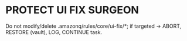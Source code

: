 # PROTECT UI FIX SURGEON
Do not modify/delete .amazonq/rules/core/ui-fix/*; if targeted → ABORT, RESTORE (vault), LOG, CONTINUE task.